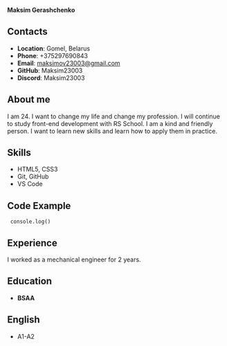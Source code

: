 **Maksim Gerashchenko**

## Contacts
* **Location**: Gomel, Belarus
* **Phone**: +375297690843
* **Email**: maksimov23003@gmail.com
* **GitHub**: Maksim23003
* **Discord**: Maksim23003

## About me

I am 24. I want to change my life and change my profession. I will continue to study front-end development with RS School. I am a kind and friendly person. I want to learn new skills and learn how to apply them in practice.

## Skills

* HTML5, CSS3
* Git, GitHub
* VS Code

## Code Example

` console.log()`

## Experience

I worked as a mechanical engineer for 2 years.

## Education

* **BSAA**

## English 

* A1-A2






